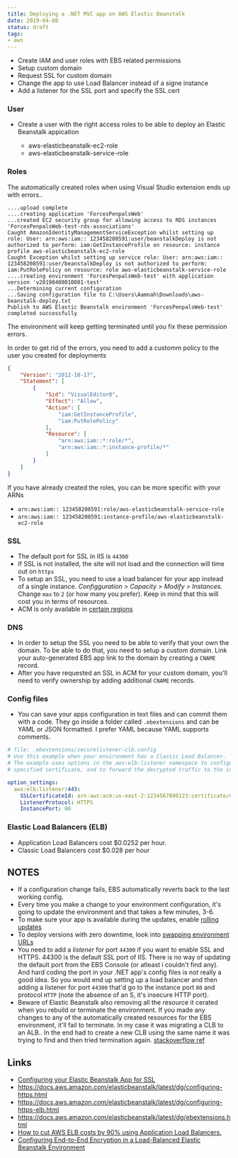 ```yaml
---
title: Deploying a .NET MVC app on AWS Elastic Beanstalk
date: 2019-04-08
status: draft
tags:
- aws
---
```


- Create IAM and user roles with EBS related permissions
- Setup custom domain
- Request SSL for custom domain
- Change the app to use Load Balancer instead of a signe instance
- Add a listener for the SSL port and specify the SSL cert

### User
- Create a user with the right access roles to be able to deploy an Elastic Beanstalk appication

	- aws-elasticbeanstalk-ec2-role
	- aws-elasticbeanstalk-service-role



### Roles

The automatically created roles when using Visual Studio extension ends up with errors.. 

```
....upload complete
....creating application 'ForcesPenpalsWeb'
...created EC2 security group for allowing access to RDS instances 'ForcesPenpalsWeb-test-rds-associations'
Caught AmazonIdentityManagementServiceException whilst setting up role: User: arn:aws:iam:: 123458208591:user/beanstalkDeploy is not authorized to perform: iam:GetInstanceProfile on resource: instance profile aws-elasticbeanstalk-ec2-role
Caught Exception whilst setting up service role: User: arn:aws:iam:: 123458208591:user/beanstalkDeploy is not authorized to perform: iam:PutRolePolicy on resource: role aws-elasticbeanstalk-service-role
....creating environment 'ForcesPenpalsWeb-test' with application version 'v20190408010801-test'
...Determining current configuration
...Saving configuration file to C:\Users\Aamnah\Downloads\aws-beanstalk-deploy.txt
Publish to AWS Elastic Beanstalk environment 'ForcesPenpalsWeb-test' completed successfully
```

The environment will keep getting terminated until you fix these permission errors.

In order to get rid of the errors, you need to add a customm policy to the user you created for deployments

```json
{
    "Version": "2012-10-17",
    "Statement": [
        {
            "Sid": "VisualEditor0",
            "Effect": "Allow",
            "Action": [
                "iam:GetInstanceProfile",
                "iam:PutRolePolicy"
            ],
            "Resource": [
                "arn:aws:iam::*:role/*",
                "arn:aws:iam::*:instance-profile/*"
            ]
        }
    ]
}
```

If you have already created the roles, you can be more specific with your ARNs

- `arn:aws:iam:: 123458208591:role/aws-elasticbeanstalk-service-role`
- `arn:aws:iam:: 123458208591:instance-profile/aws-elasticbeanstalk-ec2-role`

### SSL

- The default port for SSL in IIS is `44300`
- If SSL is not installed, the site will not load and the connection will time out on `https`
- To setup an SSL, you need to use a load balancer for your app instead of a single instance. _Configguration > Capacity > Modify > Instances_. Change `max` to `2` (or how many you prefer). Keep in mind that this will cost you in terms of resources.
- ACM is only available in [certain regions][acm-regions]


### DNS

- In order to setup the SSL you need to be able to verify that your own the domain. To be able to do that, you need to setup a custom domain. Link your auto-generated EBS app link to the domain by creating a `CNAME` record.
- After you have requested an SSL in ACM for your custom domain, you'll need to verify ownership by adding additional `CNAME` records.


### Config files

- You can save your apps configuration in text files and can commit them with a code. They go inside a folder called
`.ebextensions` and can be YAML or JSON formatted. I prefer YAML because YAML supports comments.


```yaml
# file: .ebextensions/securelistener-clb.config
# Use this example when your environment has a Classic Load Balancer. 
# The example uses options in the aws:elb:listener namespace to configure an HTTPS listener on port 443 with the
# specified certificate, and to forward the decrypted traffic to the instances in your environment on port 80.

option_settings:
  aws:elb:listener:443:
    SSLCertificateId: arn:aws:acm:us-east-2:1234567890123:certificate/####################################
    ListenerProtocol: HTTPS
    InstancePort: 80
```

### Elastic Load Balancers (ELB)

- Application Load Balancers cost $0.0252 per hour.
- Classic Load Balancers cost $0.028 per hour



NOTES
---

- If a configuration change fails, EBS automatically reverts back to the last working config.
- Every time you make a change to your environment configuration, it's going to update the environment and that takes a few minutes, 3-6.
- To make sure your app is available during the updates, enable [rolling updates][ebs-rolling-updates]
- To deploy versions with zero downtime, look into [swapping environment URLs][ebs-cname-swap]
- You need to add a _listener_ for port `44300` if you want to enable SSL and HTTPS. 44300 is the default SSL port of IIS. There is no way of updating the default port from the EBS Console (or atleast i couldn't find any). And hard coding the port in your .NET app's config files is not really a good idea. So you would end up setting up a load balancer and then adding a listener for port `44300` that'd go to the instance port `80` and protocol `HTTP` (note the absence of an S, it's insecure HTTP port).
- Beware of Elastic Beanstalk also removing all the resource it cerated when you rebuild or terminate the environment. If you made any changes to any of the automatically created resources for the EBS environment, it'll fail to terminate. In my case it was migrating a CLB to an ALB.. In the end had to create a new CLB using the same name it was trying to find and then tried termination again. [stackoverflow ref](https://stackoverflow.com/a/50819873/890814)


Links
---

- [Configuring your Elastic Beanstalk App for SSL](https://medium.com/@jameshamann/configuring-your-elastic-beanstalk-app-for-ssl-9065ca091f49)
- https://docs.aws.amazon.com/elasticbeanstalk/latest/dg/configuring-https.html
- https://docs.aws.amazon.com/elasticbeanstalk/latest/dg/configuring-https-elb.html
- https://docs.aws.amazon.com/elasticbeanstalk/latest/dg/ebextensions.html
- [How to cut AWS ELB costs by 90% using Application Load Balancers.](https://medium.com/cognitoiq/how-cognitoiq-are-using-application-load-balancers-to-cut-elastic-load-balancing-cost-by-90-78d4e980624b)
- [Configuring End-to-End Encryption in a Load-Balanced Elastic Beanstalk Environment](https://docs.aws.amazon.com/elasticbeanstalk/latest/dg/configuring-https-endtoend.html)




[acm-regions]: https://docs.aws.amazon.com/general/latest/gr/rande.html#acm_region
[ebs-rolling-updates]: https://docs.aws.amazon.com/elasticbeanstalk/latest/dg/using-features.rollingupdates.html
[ebs-cname-swap]: https://docs.aws.amazon.com/elasticbeanstalk/latest/dg/using-features.CNAMESwap.html